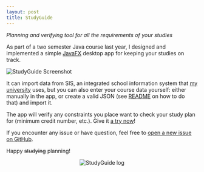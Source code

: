 ```yaml
---
layout: post
title: StudyGuide
---
```


*Planning and verifying tool for all the requirements of your studies*

As part of a two semester Java course last year, I designed and implemented a simple [JavaFX](https://en.wikipedia.org/wiki/JavaFX) desktop app for keeping your studies on track.

![StudyGuide Screenshot](https://media.githubusercontent.com/media/oskopek/StudyGuide/master/docs/img/screenshot.png)

It can import data from SIS, an integrated school information system that [my university](http://cuni.cz) uses, but you can also enter your course data yourself:
either manually in the app, or create a valid JSON (see [README](https://github.com/oskopek/StudyGuide/blob/master/README.adoc) on how to do that) and import it.

The app will verify any constraints you place want to check your study plan for (minimum credit number, etc.). Give it [a try now](https://github.com/oskopek/StudyGuide/)!

If you encounter any issue or have question, feel free to [open a new issue on GitHub](https://github.com/oskopek/StudyGuide/issues/new).

Happy ~~studying~~ planning!

<p align="center">
  <img src="https://raw.githubusercontent.com/oskopek/StudyGuide/master/docs/img/logo_64x64.png" alt="StudyGuide log">
</p>

